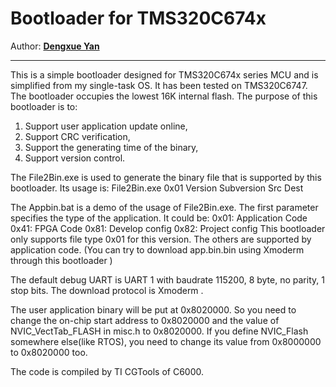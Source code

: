 # Bootloader for TMS320C674x
Author: **[Dengxue Yan](https://sites.google.com/site/ydengxue/)**
****

This is a simple bootloader designed for TMS320C674x series MCU and is simplified from my single-task OS. It has been tested on TMS320C6747. The bootloader occupies the lowest 16K internal flash. The purpose of this bootloader is to:

1. Support user application update online,
2. Support CRC verification,
3. Support the generating time of the binary,
4. Support version control.

The File2Bin.exe is used to generate the binary file that is supported by this bootloader. Its usage is:
    File2Bin.exe 0x01 Version Subversion Src Dest

The Appbin.bat is a demo of the usage of File2Bin.exe. The first parameter specifies the type of the application. It could be:
    0x01: Application Code
    0x41: FPGA Code
    0x81: Develop config
    0x82: Project config
This bootloader only supports file type 0x01 for this version. The others are supported by application code.
(You can try to download app.bin.bin using Xmoderm through this bootloader )

The default debug UART is UART 1 with baudrate 115200, 8 byte, no parity, 1 stop bits. The download protocol is Xmoderm .

The user application binary will be put at 0x8020000. So you need to change the on-chip start address to 0x8020000 and the value of NVIC_VectTab_FLASH in misc.h to 0x8020000. If you define NVIC_Flash somewhere else(like RTOS), you need to change its value from 0x8000000 to 0x8020000 too.
 
The code is compiled by TI CGTools of C6000.
